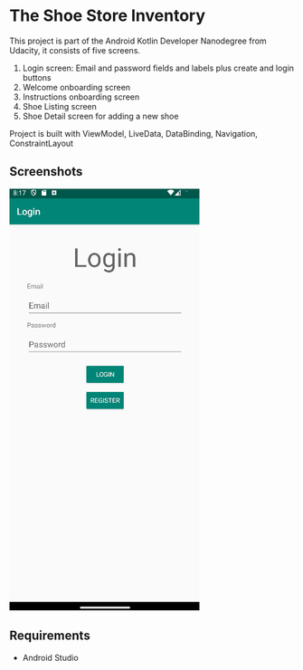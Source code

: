 # The Shoe Store Inventory

This project is part of the Android Kotlin Developer Nanodegree from Udacity, it consists of five screens. 

1. Login screen: Email and password fields and labels plus create and login buttons
2. Welcome onboarding screen
3. Instructions onboarding screen
4. Shoe Listing screen
5. Shoe Detail screen for adding a new shoe

Project is built with ViewModel, LiveData, DataBinding, Navigation, ConstraintLayout

## Screenshots

![](screenshots/shoe_store.gif)

## Requirements

* Android Studio

